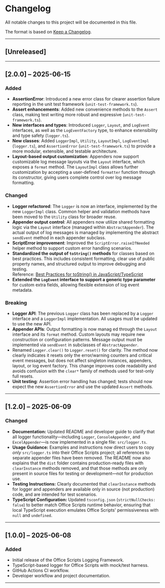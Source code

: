 # Changelog

All notable changes to this project will be documented in this file.

The format is based on [Keep a Changelog](https://keepachangelog.com/en/1.0.0/).

---

## [Unreleased]

---

## [2.0.0] – 2025-06-15

### Added
- **AssertionError**: Introduced a new error class for clearer assertion failure reporting in the unit test framework (`unit-test-framework.ts`).
- **Assert enhancements**: Added new convenience methods to the `Assert` class, making test writing more robust and expressive (`unit-test-framework.ts`).
- **New interfaces and types**: Introduced `Logger`, `Layout`, and `LogEvent` interfaces, as well as the `LogEventFactory` type, to enhance extensibility and type safety (`logger.ts`).
- **New classes**: Added `LoggerImpl`, `Utility`, `LayoutImpl`, `LogEventImpl` (`logger.ts`), and `AssertionError` (`unit-test-framework.ts`) to provide a more modular, extensible, and testable architecture.
- **Layout-based output customization**: Appenders now support customizable log message layouts via the `Layout` interface, which exposes a `format` method. The `LayoutImpl` class allows further customization by accepting a user-defined `formatter` function through its constructor, giving users complete control over log message formatting.

### Changed
- **Logger refactored**: The `Logger` is now an interface, implemented by the new `LoggerImpl` class. Common helper and validation methods have been moved to the `Utility` class for broader reuse.
- **Appender output control**: All appenders now utilize shared formatting logic via the `Layout` interface (managed within `AbstractAppender`). The actual output of log messages is managed by implementing the abstract `sendEvent` method in each appender subclass.
- **ScriptError improvement**: Improved the `ScriptError.raiseIfNeeded` helper method to support custom error handling scenarios.
- **Standardized the output of `toString()` methods** for classes based on best practices. This includes consistent formatting, clear use of public property names, and structured output to improve debugging and testing.  
  Reference: [Best Practices for toString() in JavaScript/TypeScript](https://stackoverflow.com/questions/65358186/best-practices-for-tostring-in-javascript-typescript)
- **Extended the `LogEvent` interface to support a generic type parameter** for custom extra fields, allowing flexible extension of log event metadata.


### Breaking
- **Logger API**: The previous `Logger` class has been replaced by a `Logger` interface and a `LoggerImpl` implementation. All usages must be updated to use the new API.
- **Appender APIs**: Output formatting is now manag ed through the `Layout` interface and its `format` method. Custom layouts may require new construction or configuration patterns. Message output must be implemented via `sendEvent` in subclasses of `AbstractAppender`.
- Renamed `Logger.clear()` to `Logger.reset()` for clarity. The method now clearly indicates it resets only the error/warning counters and critical event messages, but does not affect singleton instances, appenders, layout, or log event factory. This change improves code readability and avoids confusion with the `clear*` family of methods used for test-only full resets.
- **Unit testing**: Assertion error handling has changed; tests should now expect the new `AssertionError` and use the updated `Assert` methods.

---

## [1.2.0] – 2025-06-09

### Changed
- **Documentation:** Updated README and developer guide to clarify that all logger functionality—including `Logger`, `ConsoleAppender`, and `ExcelAppender`—is now implemented in a single file: `src/logger.ts`.
- **Usage Guidance:** Examples and instructions now direct users to copy *only* `src/logger.ts` into their Office Scripts project; all references to separate appender files have been removed. The README now also explains that the `dist` folder contains production-ready files with `clearInstance` methods removed, and that those methods are only present in source files for testing or development—not for production use.
- **Testing Instructions:** Clearly documented that `clearInstance` methods for logger and appenders are available only in source (not production) code, and are intended for test scenarios.
- **TypeScript Configuration:** Updated `tsconfig.json` (`strictNullChecks: false`) to better match Office Scripts runtime behavior, ensuring that local TypeScript execution emulates Office Scripts' permissiveness with `null` and `undefined`.

---

## [1.0.0] – 2025-06-08

### Added
- Initial release of the Office Scripts Logging Framework.
- TypeScript-based logger for Office Scripts with mock/test harness.
- GitHub Actions CI workflow.
- Developer workflow and project documentation.

---